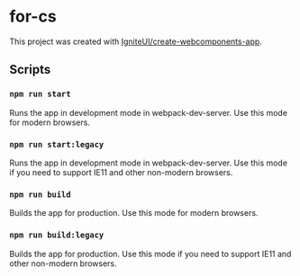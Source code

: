 # for-cs
This project was created with [IgniteUI/create-webcomponents-app](https://github.com/IgniteUI/create-webcomponents-app).

## Scripts

### `npm run start`

Runs the app in development mode in webpack-dev-server. Use this mode for modern browsers.

### `npm run start:legacy`

Runs the app in development mode in webpack-dev-server. Use this mode if you need to support IE11 and other non-modern browsers.

### `npm run build`

Builds the app for production. Use this mode for modern browsers.

### `npm run build:legacy`

Builds the app for production. Use this mode if you need to support IE11 and other non-modern browsers.